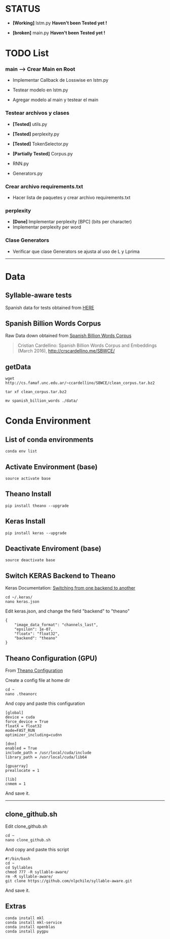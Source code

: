 # STATUS

*  **[Working]** lstm.py **Haven't been Tested yet !**

* **[broken]** main.py **Haven't been Tested yet !**

# TODO List


### main --> Crear Main en Root

* Implementar Callback de Losswise en lstm.py

* Testear modelo en lstm.py

* Agregar modelo al main y testear el main


### Testear archivos y clases

* **[Tested]** utils.py

* **[Tested]** perplexity.py

* **[Tested]** TokenSelector.py

* **[Partially Tested]** Corpus.py

* RNN.py

* Generators.py


### Crear archivo requirements.txt

* Hacer lista de paquetes y crear archivo requirements.txt


### perplexity

* **[Done]** Implementar perplexity [BPC] (bits per character)
* Implementar perplexity per word


### Clase Generators

* Verificar que clase Generators se ajusta al uso de L y Lprima


---



# Data

## Syllable-aware tests

Spanish data for tests obtained from [HERE](https://github.com/yoonkim/lstm-char-cnn/blob/master/get_data.sh)


## Spanish Billion Words Corpus

Raw Data down obtained from [Spanish Billion Words Corpus](http://cs.famaf.unc.edu.ar/~ccardellino/SBWCE/clean_corpus.tar.bz2)

> Cristian Cardellino: Spanish Billion Words Corpus and Embeddings (March 2016), http://crscardellino.me/SBWCE/


## getData

```
wget http://cs.famaf.unc.edu.ar/~ccardellino/SBWCE/clean_corpus.tar.bz2

tar xf clean_corpus.tar.bz2

mv spanish_billion_words ./data/
```


# Conda Environment


## List of conda environments

```
conda env list
```

## Activate Environment (base)

```
source activate base
```

## Theano Install

```
pip install theano --upgrade
```

## Keras Install

```
pip install keras --upgrade
```

## Deactivate Enviroment (base)

```
source deactivate base
```

## Switch KERAS Backend to Theano

Keras Documentation: [Switching from one backend to another](https://keras.io/backend/#switching-from-one-backend-to-another)


```
cd ~/.keras/
nano keras.json

```

Edit keras.json, and change the field "backend" to "theano"

```
{
    "image_data_format": "channels_last",
    "epsilon": 1e-07,
    "floatx": "float32",
    "backend": "theano"
}
```

## Theano Configuration (GPU)

From [Theano Configuration](http://deeplearning.net/software/theano/library/config.html)

Create a config file at home dir

```
cd ~
nano .theanorc
```

And copy and paste this configuration

```
[global]
device = cuda
force_device = True
floatX = float32
mode=FAST_RUN
optimizer_including=cudnn

[dnn]
enabled = True
include_path = /usr/local/cuda/include
library_path = /usr/local/cuda/lib64

[gpuarray]
preallocate = 1

[lib]
cnmem = 1
```

And save it.

---

## clone_github.sh


Edit clone_github.sh

```
cd ~
nano clone_github.sh
```

And copy and paste this script

```
#!/bin/bash
cd ~
cd Syllables
chmod 777 -R syllable-aware/
rm -R syllable-aware/
git clone https://github.com/nlpchile/syllable-aware.git
```

And save it.


## Extras

```
conda install mkl
conda install mkl-service
conda install openblas
conda install pygpu
```

